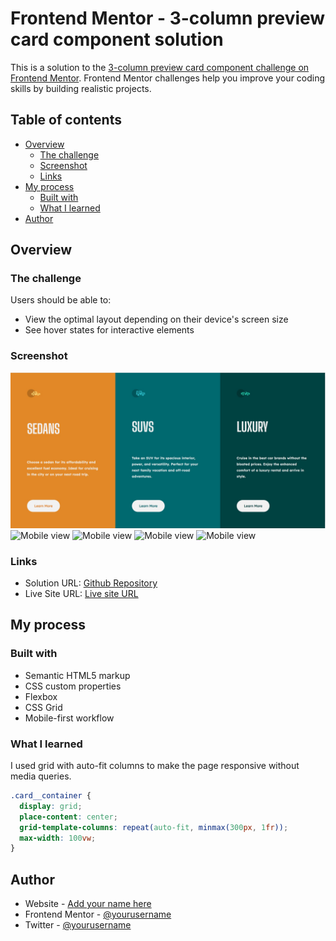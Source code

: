 # Frontend Mentor - 3-column preview card component solution

This is a solution to the [3-column preview card component challenge on Frontend Mentor](https://www.frontendmentor.io/challenges/3column-preview-card-component-pH92eAR2-). Frontend Mentor challenges help you improve your coding skills by building realistic projects.

## Table of contents

- [Overview](#overview)
  - [The challenge](#the-challenge)
  - [Screenshot](#screenshot)
  - [Links](#links)
- [My process](#my-process)
  - [Built with](#built-with)
  - [What I learned](#what-i-learned)
- [Author](#author)

## Overview

### The challenge

Users should be able to:

- View the optimal layout depending on their device's screen size
- See hover states for interactive elements

### Screenshot

![Desktop view](./images/screenshot_desktop.jpg)
![Mobile view](./images/screenshot_mobile1.jpg)
![Mobile view](./images/screenshot_mobile2.jpg)
![Mobile view](./images/screenshot_mobile3.jpg)
![Mobile view](./images/screenshot_mobile4.jpg)

### Links

- Solution URL: [Github Repository](https://github.com/AndyCatlow/frontendmentor/tree/main/3-column-preview-card-component-main)
- Live Site URL: [Live site URL](https://mystifying-hawking-13cc67.netlify.app)

## My process

### Built with

- Semantic HTML5 markup
- CSS custom properties
- Flexbox
- CSS Grid
- Mobile-first workflow

### What I learned

I used grid with auto-fit columns to make the page responsive without media queries.

```css
.card__container {
  display: grid;
  place-content: center;
  grid-template-columns: repeat(auto-fit, minmax(300px, 1fr));
  max-width: 100vw;
}
```

## Author

- Website - [Add your name here](https://www.andycatlow.dev)
- Frontend Mentor - [@yourusername](https://www.frontendmentor.io/profile/AndyCatlow)
- Twitter - [@yourusername](https://www.twitter.com/CatlowAndy)
